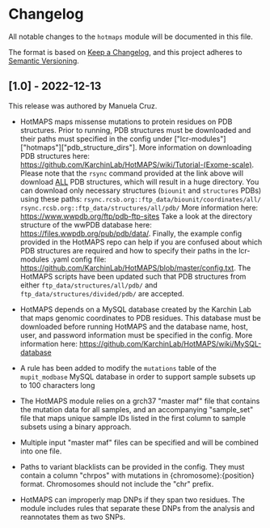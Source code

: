# Changelog

All notable changes to the `hotmaps` module will be documented in this file.

The format is based on [Keep a Changelog](https://keepachangelog.com/en/1.0.0/),
and this project adheres to [Semantic Versioning](https://semver.org/spec/v2.0.0.html).

## [1.0] - 2022-12-13

This release was authored by Manuela Cruz.

- HotMAPS maps missense mutations to protein residues on PDB structures. Prior to running, PDB structures must be downloaded and their paths must specified in the config under ["lcr-modules"]["hotmaps"]["pdb_structure_dirs"]. More information on downloading PDB structures here: https://github.com/KarchinLab/HotMAPS/wiki/Tutorial-(Exome-scale). Please note that the `rsync` command provided at the link above will download <ins>ALL</ins> PDB structures, which will result in a huge directory. You can download only necessary structures (`biounit` and `structures` PDBs) using these paths:
`rsync.rcsb.org::ftp_data/biounit/coordinates/all/`
`rsync.rcsb.org::ftp_data/structures/all/pdb/`
More information here:
https://www.wwpdb.org/ftp/pdb-ftp-sites
Take a look at the directory structure of the wwPDB database here:
https://files.wwpdb.org/pub/pdb/data/.
Finally, the example config provided in the HotMAPS repo can help if you are confused about which PDB structures are required and how to specify their paths in the lcr-modules .yaml config file: https://github.com/KarchinLab/HotMAPS/blob/master/config.txt. The HotMAPS scripts have been updated such that PDB structures from either `ftp_data/structures/all/pdb/` and `ftp_data/structures/divided/pdb/` are accepted.

- HotMAPS depends on a MySQL database created by the Karchin Lab that maps genomic coordinates to PDB residues. This database must be downloaded before running HotMAPS and the database name, host, user, and password information must be specified in the config. More information here: https://github.com/KarchinLab/HotMAPS/wiki/MySQL-database

- A rule has been added to modify the `mutations` table of the `mupit_modbase` MySQL database in order to support sample subsets up to 100 characters long

- The HotMAPS module relies on a grch37 "master maf" file that contains the mutation data for all samples, and an accompanying "sample_set" file that maps unique sample IDs listed in the first column to sample subsets using a binary approach. 

- Multiple input "master maf" files can be specified and will be combined into one file.

- Paths to variant blacklists can be provided in the config. They must contain a column "chrpos" with mutations in {chromosome}:{position} format. Chromosomes should not include the "chr" prefix.

- HotMAPS can improperly map DNPs if they span two residues. The module includes rules that separate these DNPs from the analysis and reannotates them as two SNPs.
